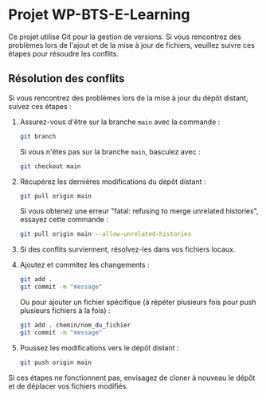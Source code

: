 # Projet WP-BTS-E-Learning

Ce projet utilise Git pour la gestion de versions. Si vous rencontrez des problèmes lors de l'ajout et de la mise à jour de fichiers, veuillez suivre ces étapes pour résoudre les conflits.

## Résolution des conflits

Si vous rencontrez des problèmes lors de la mise à jour du dépôt distant, suivez ces étapes :

1. Assurez-vous d'être sur la branche `main` avec la commande :
   ```bash
   git branch
   ```
   Si vous n'êtes pas sur la branche `main`, basculez avec :
   ```bash
   git checkout main
   ```

2. Récupérez les dernières modifications du dépôt distant :
   ```bash
   git pull origin main
   ```
   Si vous obtenez une erreur "fatal: refusing to merge unrelated histories", essayez cette commande :
   ```bash
   git pull origin main --allow-unrelated-histories
   ```

3. Si des conflits surviennent, résolvez-les dans vos fichiers locaux.

4. Ajoutez et commitez les changements :
   ```bash
   git add .
   git commit -m "message"
   ```
   Ou pour ajouter un fichier spécifique (à répéter plusieurs fois pour push plusieurs fichiers à la fois) :
   ```bash
   git add . chemin/nom_du_fichier
   git commit -m "message"
   ```

6. Poussez les modifications vers le dépôt distant :
   ```bash
   git push origin main
   ```

Si ces étapes ne fonctionnent pas, envisagez de cloner à nouveau le dépôt et de déplacer vos fichiers modifiés.
